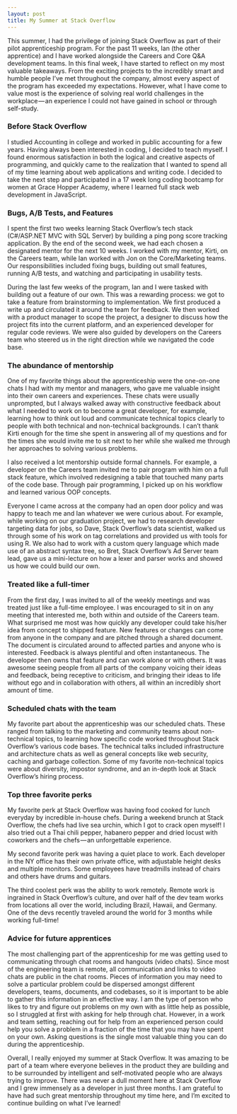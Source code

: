 ```yaml
---
layout: post
title: My Summer at Stack Overflow
---
```


This summer, I had the privilege of joining Stack Overflow as part of their pilot apprenticeship program. For the past 11 weeks, Ian (the other apprentice) and I have worked alongside the Careers and Core Q&A development teams. In this final week, I have started to reflect on my most valuable takeaways. From the exciting projects to the incredibly smart and humble people I’ve met throughout the company, almost every aspect of the program has exceeded my expectations. However, what I have come to value most is the experience of solving real world challenges in the workplace — an experience I could not have gained in school or through self-study.

### Before Stack Overflow
I studied Accounting in college and worked in public accounting for a few years. Having always been interested in coding, I decided to teach myself. I found enormous satisfaction in both the logical and creative aspects of programming, and quickly came to the realization that I wanted to spend all of my time learning about web applications and writing code. I decided to take the next step and participated in a 17 week long coding bootcamp for women at Grace Hopper Academy, where I learned full stack web development in JavaScript. 

### Bugs, A/B Tests, and Features
I spent the first two weeks learning Stack Overflow’s tech stack (C#/ASP.NET MVC with SQL Server) by building a ping pong score tracking application. By the end of the second week, we had each chosen a designated mentor for the next 10 weeks. I worked with my mentor, Kirti, on the Careers team, while Ian worked with Jon on the Core/Marketing teams. Our responsibilities included fixing bugs, building out small features, running A/B tests, and watching and participating in usability tests.

During the last few weeks of the program, Ian and I were tasked with building out a feature of our own. This was a rewarding process: we got to take a feature from brainstorming to implementation. We first produced a write up and circulated it around the team for feedback. We then worked with a product manager to scope the project, a designer to discuss how the project fits into the current platform, and an experienced developer for regular code reviews. We were also guided by developers on the Careers team who steered us in the right direction while we navigated the code base.

### The abundance of mentorship 
One of my favorite things about the apprenticeship were the one-on-one chats I had with my mentor and managers, who gave me valuable insight into their own careers and experiences. These chats were usually unprompted, but I always walked away with constructive feedback about what I needed to work on to become a great developer, for example, learning how to think out loud and communicate technical topics clearly to people with both technical and non-technical backgrounds. I can’t thank Kirti enough for the time she spent in answering all of my questions and for the times she would invite me to sit next to her while she walked me through her approaches to solving various problems.

I also received a lot mentorship outside formal channels. For example, a developer on the Careers team invited me to pair program with him on a full stack feature, which involved redesigning a table that touched many parts of the code base. Through pair programming, I picked up on his workflow and learned various OOP concepts.

Everyone I came across at the company had an open door policy and was happy to teach me and Ian whatever we were curious about. For example, while working on our graduation project, we had to research developer targeting data for jobs, so Dave, Stack Overflow’s data scientist, walked us through some of his work on tag correlations and provided us with tools for using R. We also had to work with a custom query language which made use of an abstract syntax tree, so Bret, Stack Overflow’s Ad Server team lead, gave us a mini-lecture on how a lexer and parser works and showed us how we could build our own.

### Treated like a full-timer 
From the first day, I was invited to all of the weekly meetings and was treated just like a full-time employee. I was encouraged to sit in on any meeting that interested me, both within and outside of the Careers team. What surprised me most was how quickly any developer could take his/her idea from concept to shipped feature. New features or changes can come from anyone in the company and are pitched through a shared document. The document is circulated around to affected parties and anyone who is interested. Feedback is always plentiful and often instantaneous. The developer then owns that feature and can work alone or with others. It was awesome seeing people from all parts of the company voicing their ideas and feedback, being receptive to criticism, and bringing their ideas to life without ego and in collaboration with others, all within an incredibly short amount of time.

### Scheduled chats with the team
My favorite part about the apprenticeship was our scheduled chats. These ranged from talking to the marketing and community teams about non-technical topics, to learning how specific code worked throughout Stack Overflow’s various code bases. The technical talks included infrastructure and architecture chats as well as general concepts like web security, caching and garbage collection. Some of my favorite non-technical topics were about diversity, impostor syndrome, and an in-depth look at Stack Overflow’s hiring process. 

### Top three favorite perks
My favorite perk at Stack Overflow was having food cooked for lunch everyday by incredible in-house chefs. During a weekend brunch at Stack Overflow, the chefs had live sea urchin, which I got to crack open myself! I also tried out a Thai chili pepper, habanero pepper and dried locust with coworkers and the chefs — an unforgettable experience.

My second favorite perk was having a quiet place to work. Each developer in the NY office has their own private office, with adjustable height desks and multiple monitors. Some employees have treadmills instead of chairs and others have drums and guitars. 

The third coolest perk was the ability to work remotely. Remote work is ingrained in Stack Overflow’s culture, and over half of the dev team works from locations all over the world, including Brazil, Hawaii, and Germany. One of the devs recently traveled around the world for 3 months while working full-time!

### Advice for future apprentices
The most challenging part of the apprenticeship for me was getting used to communicating through chat rooms and hangouts (video chats). Since most of the engineering team is remote, all communication and links to video chats are public in the chat rooms. Pieces of information you may need to solve a particular problem could be dispersed amongst different developers, teams, documents, and codebases, so it is important to be able to gather this information in an effective way. I am the type of person who likes to try and figure out problems on my own with as little help as possible, so I struggled at first with asking for help through chat. However, in a work and team setting, reaching out for help from an experienced person could help you solve a problem in a fraction of the time that you may have spent on your own. Asking questions is the single most valuable thing you can do during the apprenticeship.

Overall, I really enjoyed my summer at Stack Overflow. It was amazing to be part of a team where everyone believes in the product they are building and to be surrounded by intelligent and self-motivated people who are always trying to improve. There was never a dull moment here at Stack Overflow and I grew immensely as a developer in just three months. I am grateful to have had such great mentorship throughout my time here, and I’m excited to continue building on what I’ve learned!
